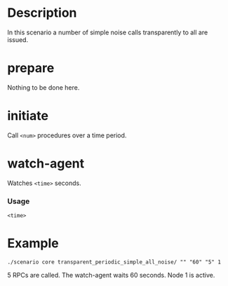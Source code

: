 # Description
In this scenario a number of simple noise calls transparently to all are issued.

# prepare
Nothing to be done here.

# initiate
Call `<num>` procedures over a time period.

# watch-agent
Watches `<time>` seconds.

### Usage
```
<time>
```

# Example
```
./scenario core transparent_periodic_simple_all_noise/ "" "60" "5" 1
```

5 RPCs are called. The watch-agent waits 60 seconds. Node 1 is active.
